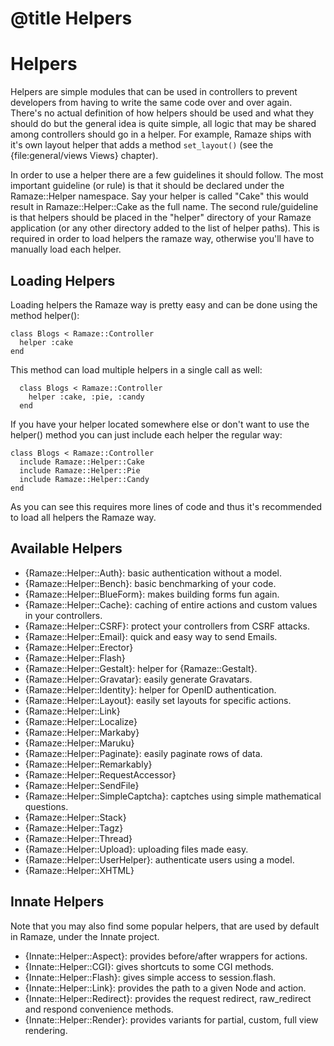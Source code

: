 # @title Helpers
# Helpers

Helpers are simple modules that can be used in controllers to prevent developers
from having to write the same code over and over again. There's no actual
definition of how helpers should be used and what they should do but the general
idea is quite simple, all logic that may be shared among controllers should go
in a helper. For example, Ramaze ships with it's own layout helper that adds a
method ``set_layout()`` (see the {file:general/views Views} chapter).

In order to use a helper there are a few guidelines it should follow. The most
important guideline (or rule) is that it should be declared under the
Ramaze::Helper namespace. Say your helper is called "Cake" this would result in
Ramaze::Helper::Cake as the full name. The second rule/guideline is that helpers
should be placed in the "helper" directory of your Ramaze application (or any
other directory added to the list of helper paths). This is required in order to
load helpers the ramaze way, otherwise you'll have to manually load each helper.

## Loading Helpers

Loading helpers the Ramaze way is pretty easy and can be done using the method
helper():

    class Blogs < Ramaze::Controller
      helper :cake
    end

This method can load multiple helpers in a single call as well:

      class Blogs < Ramaze::Controller
        helper :cake, :pie, :candy
      end

If you have your helper located somewhere else or don't want to use the helper()
method you can just include each helper the regular way:

    class Blogs < Ramaze::Controller
      include Ramaze::Helper::Cake
      include Ramaze::Helper::Pie
      include Ramaze::Helper::Candy
    end

As you can see this requires more lines of code and thus it's recommended to
load all helpers the Ramaze way.

## Available Helpers

* {Ramaze::Helper::Auth}: basic authentication without a model.
* {Ramaze::Helper::Bench}: basic benchmarking of your code.
* {Ramaze::Helper::BlueForm}: makes building forms fun again.
* {Ramaze::Helper::Cache}: caching of entire actions and custom values in your
  controllers.
* {Ramaze::Helper::CSRF}: protect your controllers from CSRF attacks.
* {Ramaze::Helper::Email}: quick and easy way to send Emails.
* {Ramaze::Helper::Erector}
* {Ramaze::Helper::Flash}
* {Ramaze::Helper::Gestalt}: helper for {Ramaze::Gestalt}.
* {Ramaze::Helper::Gravatar}: easily generate Gravatars.
* {Ramaze::Helper::Identity}: helper for OpenID authentication.
* {Ramaze::Helper::Layout}: easily set layouts for specific actions.
* {Ramaze::Helper::Link}
* {Ramaze::Helper::Localize}
* {Ramaze::Helper::Markaby}
* {Ramaze::Helper::Maruku}
* {Ramaze::Helper::Paginate}: easily paginate rows of data.
* {Ramaze::Helper::Remarkably}
* {Ramaze::Helper::RequestAccessor}
* {Ramaze::Helper::SendFile}
* {Ramaze::Helper::SimpleCaptcha}: captches using simple mathematical questions.
* {Ramaze::Helper::Stack}
* {Ramaze::Helper::Tagz}
* {Ramaze::Helper::Thread}
* {Ramaze::Helper::Upload}: uploading files made easy.
* {Ramaze::Helper::UserHelper}: authenticate users using a model.
* {Ramaze::Helper::XHTML}

## Innate Helpers

Note that you may also find some popular helpers, that are used by default in
Ramaze, under the Innate project.

* {Innate::Helper::Aspect}: provides before/after wrappers for actions.
* {Innate::Helper::CGI}: gives shortcuts to some CGI methods.
* {Innate::Helper::Flash}: gives simple access to session.flash.
* {Innate::Helper::Link}: provides the path to a given Node and action.
* {Innate::Helper::Redirect}: provides the request redirect, raw_redirect
and respond convenience methods.
* {Innate::Helper::Render}: provides variants for partial, custom, full
view rendering.
